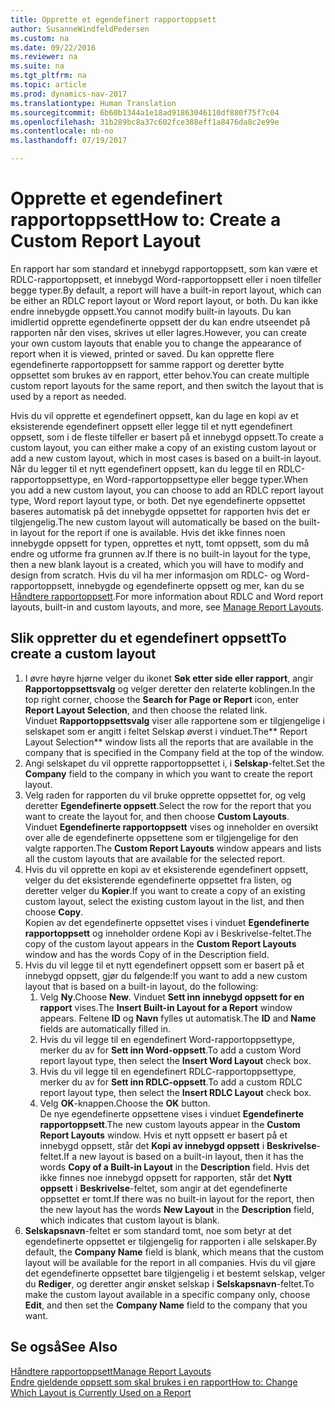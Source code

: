 ```yaml
---
title: Opprette et egendefinert rapportoppsett
author: SusanneWindfeldPedersen
ms.custom: na
ms.date: 09/22/2016
ms.reviewer: na
ms.suite: na
ms.tgt_pltfrm: na
ms.topic: article
ms.prod: dynamics-nav-2017
ms.translationtype: Human Translation
ms.sourcegitcommit: 6b60b1344a1e18ad91863046110df880f75f7c04
ms.openlocfilehash: 31b289bc8a37c602fce388eff1a8476da8c2e99e
ms.contentlocale: nb-no
ms.lasthandoff: 07/19/2017

---
```


# <a name="how-to-create-a-custom-report-layout"></a><span data-ttu-id="43fc2-102">Opprette et egendefinert rapportoppsett</span><span class="sxs-lookup"><span data-stu-id="43fc2-102">How to: Create a Custom Report Layout</span></span>
<span data-ttu-id="43fc2-103">En rapport har som standard et innebygd rapportoppsett, som kan være et RDLC-rapportoppsett, et innebygd Word-rapportoppsett eller i noen tilfeller begge typer.</span><span class="sxs-lookup"><span data-stu-id="43fc2-103">By default, a report will have a built-in report layout, which can be either an RDLC report layout or Word report layout, or both.</span></span> <span data-ttu-id="43fc2-104">Du kan ikke endre innebygde oppsett.</span><span class="sxs-lookup"><span data-stu-id="43fc2-104">You cannot modify built-in layouts.</span></span> <span data-ttu-id="43fc2-105">Du kan imidlertid opprette egendefinerte oppsett der du kan endre utseendet på rapporten når den vises, skrives ut eller lagres.</span><span class="sxs-lookup"><span data-stu-id="43fc2-105">However, you can create your own custom layouts that enable you to change the appearance of report when it is viewed, printed or saved.</span></span> <span data-ttu-id="43fc2-106">Du kan opprette flere egendefinerte rapportoppsett for samme rapport og deretter bytte oppsettet som brukes av en rapport, etter behov.</span><span class="sxs-lookup"><span data-stu-id="43fc2-106">You can create multiple custom report layouts for the same report, and then switch the layout that is used by a report as needed.</span></span>

<span data-ttu-id="43fc2-107">Hvis du vil opprette et egendefinert oppsett, kan du lage en kopi av et eksisterende egendefinert oppsett eller legge til et nytt egendefinert oppsett, som i de fleste tilfeller er basert på et innebygd oppsett.</span><span class="sxs-lookup"><span data-stu-id="43fc2-107">To create a custom layout, you can either make a copy of an existing custom layout or add a new custom layout, which in most cases is based on a built-in layout.</span></span> <span data-ttu-id="43fc2-108">Når du legger til et nytt egendefinert oppsett, kan du legge til en RDLC-rapportoppsettype, en Word-rapportoppsettype eller begge typer.</span><span class="sxs-lookup"><span data-stu-id="43fc2-108">When you add a new custom layout, you can choose to add an RDLC report layout type, Word report layout type, or both.</span></span> <span data-ttu-id="43fc2-109">Det nye egendefinerte oppsettet baseres automatisk på det innebygde oppsettet for rapporten hvis det er tilgjengelig.</span><span class="sxs-lookup"><span data-stu-id="43fc2-109">The new custom layout will automatically be based on the built-in layout for the report if one is available.</span></span> <span data-ttu-id="43fc2-110">Hvis det ikke finnes noen innebygde oppsett for typen, opprettes et nytt, tomt oppsett, som du må endre og utforme fra grunnen av.</span><span class="sxs-lookup"><span data-stu-id="43fc2-110">If there is no built-in layout for the type, then a new blank layout is a created, which you will have to modify and design from scratch.</span></span> <span data-ttu-id="43fc2-111">Hvis du vil ha mer informasjon om RDLC- og Word-rapportoppsett, innebygde og egendefinerte oppsett og mer, kan du se [Håndtere rapportoppsett](ui-manage-report-layouts.md).</span><span class="sxs-lookup"><span data-stu-id="43fc2-111">For more information about RDLC and Word report layouts, built-in and custom layouts, and more, see [Manage Report Layouts](ui-manage-report-layouts.md).</span></span>  

## <a name="to-create-a-custom-layout"></a><span data-ttu-id="43fc2-112">Slik oppretter du et egendefinert oppsett</span><span class="sxs-lookup"><span data-stu-id="43fc2-112">To create a custom layout</span></span>
1. <span data-ttu-id="43fc2-113">I øvre høyre hjørne velger du ikonet **Søk etter side eller rapport**, angir **Rapportoppsettsvalg** og velger deretter den relaterte koblingen.</span><span class="sxs-lookup"><span data-stu-id="43fc2-113">In the top right corner, choose the **Search for Page or Report** icon, enter **Report Layout Selection**, and then choose the related link.</span></span>  
<span data-ttu-id="43fc2-114">Vinduet **Rapportoppsettsvalg** viser alle rapportene som er tilgjengelige i selskapet som er angitt i feltet Selskap øverst i vinduet.</span><span class="sxs-lookup"><span data-stu-id="43fc2-114">The** Report Layout Selection** window lists all the reports that are available in the company that is specified in the Company field at the top of the window.</span></span>
2. <span data-ttu-id="43fc2-115">Angi selskapet du vil opprette rapportoppsettet i, i **Selskap**-feltet.</span><span class="sxs-lookup"><span data-stu-id="43fc2-115">Set the **Company** field to the company in which you want to create the report layout.</span></span>
3. <span data-ttu-id="43fc2-116">Velg raden for rapporten du vil bruke opprette oppsettet for, og velg deretter **Egendefinerte oppsett**.</span><span class="sxs-lookup"><span data-stu-id="43fc2-116">Select the row for the report that you want to create the layout for, and then choose **Custom Layouts**.</span></span>  
<span data-ttu-id="43fc2-117">Vinduet **Egendefinerte rapportoppsett** vises og inneholder en oversikt over alle de egendefinerte oppsettene som er tilgjengelige for den valgte rapporten.</span><span class="sxs-lookup"><span data-stu-id="43fc2-117">The **Custom Report Layouts** window appears and lists all the custom layouts that are available for the selected report.</span></span>
4. <span data-ttu-id="43fc2-118">Hvis du vil opprette en kopi av et eksisterende egendefinert oppsett, velger du det eksisterende egendefinerte oppsettet fra listen, og deretter velger du **Kopier**.</span><span class="sxs-lookup"><span data-stu-id="43fc2-118">If you want to create a copy of an existing custom layout, select the existing custom layout in the list, and then choose **Copy**.</span></span>  
<span data-ttu-id="43fc2-119">Kopien av det egendefinerte oppsettet vises i vinduet **Egendefinerte rapportoppsett** og inneholder ordene Kopi av i Beskrivelse-feltet.</span><span class="sxs-lookup"><span data-stu-id="43fc2-119">The copy of the custom layout appears in the **Custom Report Layouts** window and has the words Copy of in the Description field.</span></span>
5. <span data-ttu-id="43fc2-120">Hvis du vil legge til et nytt egendefinert oppsett som er basert på et innebygd oppsett, gjør du følgende:</span><span class="sxs-lookup"><span data-stu-id="43fc2-120">If you want to add a new custom layout that is based on a built-in layout, do the following:</span></span>  
    1. <span data-ttu-id="43fc2-121">Velg **Ny**.</span><span class="sxs-lookup"><span data-stu-id="43fc2-121">Choose **New**.</span></span> <span data-ttu-id="43fc2-122">Vinduet **Sett inn innebygd oppsett for en rapport** vises.</span><span class="sxs-lookup"><span data-stu-id="43fc2-122">The **Insert Built-in Layout for a Report** window appears.</span></span> <span data-ttu-id="43fc2-123">Feltene **ID** og **Navn** fylles ut automatisk.</span><span class="sxs-lookup"><span data-stu-id="43fc2-123">The **ID** and **Name** fields are automatically filled in.</span></span>
    2. <span data-ttu-id="43fc2-124">Hvis du vil legge til en egendefinert Word-rapportoppsettype, merker du av for **Sett inn Word-oppsett**.</span><span class="sxs-lookup"><span data-stu-id="43fc2-124">To add a custom Word report layout type, then select the **Insert Word Layout** check box.</span></span>
    3. <span data-ttu-id="43fc2-125">Hvis du vil legge til en egendefinert RDLC-rapportoppsettype, merker du av for **Sett inn RDLC-oppsett**.</span><span class="sxs-lookup"><span data-stu-id="43fc2-125">To add a custom RDLC report layout type, then select the **Insert RDLC Layout** check box.</span></span>
    4. <span data-ttu-id="43fc2-126">Velg **OK**-knappen.</span><span class="sxs-lookup"><span data-stu-id="43fc2-126">Choose the **OK** button.</span></span>  
    <span data-ttu-id="43fc2-127">De nye egendefinerte oppsettene vises i vinduet **Egendefinerte rapportoppsett**.</span><span class="sxs-lookup"><span data-stu-id="43fc2-127">The new custom layouts appear in the **Custom Report Layouts** window.</span></span> <span data-ttu-id="43fc2-128">Hvis et nytt oppsett er basert på et innebygd oppsett, står det **Kopi av innebygd oppsett** i **Beskrivelse**-feltet.</span><span class="sxs-lookup"><span data-stu-id="43fc2-128">If a new layout is based on a built-in layout, then it has the words **Copy of a Built-in Layout** in the **Description** field.</span></span> <span data-ttu-id="43fc2-129">Hvis det ikke finnes noe innebygd oppsett for rapporten, står det **Nytt oppsett** i **Beskrivelse**-feltet, som angir at det egendefinerte oppsettet er tomt.</span><span class="sxs-lookup"><span data-stu-id="43fc2-129">If there was no built-in layout for the report, then the new layout has the words **New Layout** in the **Description** field, which indicates that custom layout is blank.</span></span>
6. <span data-ttu-id="43fc2-130">**Selskapsnavn**-feltet er som standard tomt, noe som betyr at det egendefinerte oppsettet er tilgjengelig for rapporten i alle selskaper.</span><span class="sxs-lookup"><span data-stu-id="43fc2-130">By default, the **Company Name** field is blank, which means that the custom layout will be available for the report in all companies.</span></span> <span data-ttu-id="43fc2-131">Hvis du vil gjøre det egendefinerte oppsettet bare tilgjengelig i et bestemt selskap, velger du **Rediger**, og deretter angir ønsket selskap i **Selskapsnavn**-feltet.</span><span class="sxs-lookup"><span data-stu-id="43fc2-131">To make the custom layout available in a specific company only, choose **Edit**, and then set the **Company Name** field to the company that you want.</span></span>

## <a name="see-also"></a><span data-ttu-id="43fc2-132">Se også</span><span class="sxs-lookup"><span data-stu-id="43fc2-132">See Also</span></span>
[<span data-ttu-id="43fc2-133">Håndtere rapportoppsett</span><span class="sxs-lookup"><span data-stu-id="43fc2-133">Manage Report Layouts</span></span>](ui-manage-report-layouts.md)  
[<span data-ttu-id="43fc2-134">Endre gjeldende oppsett som skal brukes i en rapport</span><span class="sxs-lookup"><span data-stu-id="43fc2-134">How to: Change Which Layout is Currently Used on a Report</span></span>](ui-how-change-layout-currently-used-report.md)

